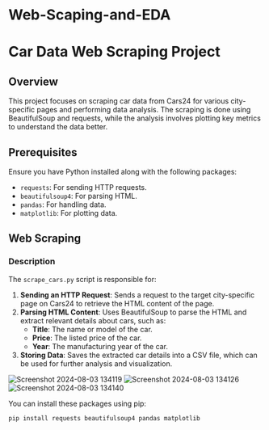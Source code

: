 # Web-Scaping-and-EDA
# Car Data Web Scraping Project

## Overview

This project focuses on scraping car data from Cars24 for various city-specific pages and performing data analysis. The scraping is done using BeautifulSoup and requests, while the analysis involves plotting key metrics to understand the data better.

## Prerequisites

Ensure you have Python installed along with the following packages:

- `requests`: For sending HTTP requests.
- `beautifulsoup4`: For parsing HTML.
- `pandas`: For handling data.
- `matplotlib`: For plotting data.

## Web Scraping

### Description

The `scrape_cars.py` script is responsible for:

1. **Sending an HTTP Request**: Sends a request to the target city-specific page on Cars24 to retrieve the HTML content of the page.
2. **Parsing HTML Content**: Uses BeautifulSoup to parse the HTML and extract relevant details about cars, such as:
   - **Title**: The name or model of the car.
   - **Price**: The listed price of the car.
   - **Year**: The manufacturing year of the car.
3. **Storing Data**: Saves the extracted car details into a CSV file, which can be used for further analysis and visualization.

![Screenshot 2024-08-03 134119](https://github.com/user-attachments/assets/fbb38171-fbbe-4dfa-95a8-dd8e1001526c)
![Screenshot 2024-08-03 134126](https://github.com/user-attachments/assets/6ea4153d-0e2c-432c-a6c8-78873485d430)
![Screenshot 2024-08-03 134140](https://github.com/user-attachments/assets/7eeedaf7-6c75-45d3-a080-06b3b64a1b92)

You can install these packages using pip:

```bash
pip install requests beautifulsoup4 pandas matplotlib

